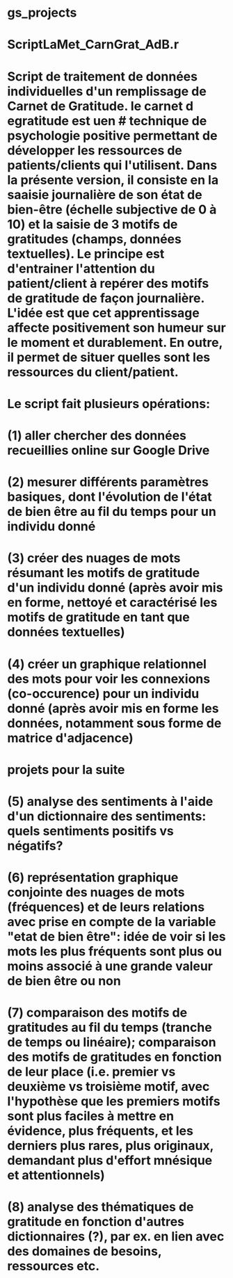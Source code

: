 # gs_projects


# ScriptLaMet_CarnGrat_AdB.r
# Script de traitement de données individuelles d'un remplissage de Carnet de Gratitude. le carnet d egratitude est uen # technique de psychologie positive permettant de développer les ressources de patients/clients qui l'utilisent. Dans la présente version, il consiste en la saaisie journalière de son état de bien-être (échelle subjective de 0 à 10) et la saisie de 3 motifs de gratitudes (champs, données textuelles). Le principe est d'entrainer l'attention du patient/client à repérer des motifs de gratitude de façon journalière. L'idée est que cet apprentissage affecte positivement son humeur sur le moment et durablement. En outre, il permet de situer quelles sont les ressources du client/patient.
# Le script fait plusieurs opérations:
# (1) aller chercher des données recueillies online sur Google Drive
# (2) mesurer différents paramètres basiques, dont l'évolution de l'état de bien être au fil du temps pour un individu donné
# (3) créer des nuages de mots résumant les motifs de gratitude d'un individu donné (après avoir mis en forme, nettoyé et caractérisé les motifs de gratitude en tant que données textuelles)
# (4) créer un graphique relationnel des mots pour voir les connexions (co-occurence) pour un individu donné (après avoir mis en forme les données, notamment sous forme de matrice d'adjacence)

# projets pour la suite
# (5) analyse des sentiments à l'aide d'un dictionnaire des sentiments: quels sentiments positifs vs négatifs?
# (6) représentation graphique conjointe des nuages de mots (fréquences) et de leurs relations avec prise en compte de la variable "etat de bien être": idée de voir si les mots les plus fréquents sont plus ou moins associé à une grande valeur de bien être ou non
# (7) comparaison des motifs de gratitudes au fil du temps (tranche de temps ou linéaire); comparaison des motifs de gratitudes en fonction de leur place (i.e. premier vs deuxième vs troisième motif, avec l'hypothèse que les premiers motifs sont plus faciles à mettre en évidence, plus fréquents, et les derniers plus rares, plus originaux, demandant plus d'effort mnésique et attentionnels)
# (8) analyse des thématiques de gratitude en fonction d'autres dictionnaires (?), par ex. en lien avec des domaines de besoins, ressources etc.

